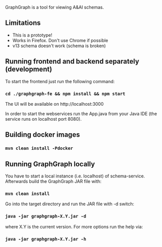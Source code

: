 GraphGraph is a tool for viewing A&AI schemas.

## Limitations

* This is a prototype!
* Works in Firefox. Don't use Chrome if possible
* v13 schema doesn't work (schema is broken)

## Running frontend and backend separately (development)

To start the frontend just run the following command:

### `cd ./graphgraph-fe && npm install && npm start`

The UI will be available on http://localhost:3000

In order to start the webservices run the App.java from your Java IDE (the service runs on localhost port 8080). 

## Building docker images

### `mvn clean install -Pdocker`

## Running GraphGraph locally

You have to start a local instance (i.e. localhost) of schema-service. Afterwards build the GraphGraph JAR file with: 

### `mvn clean install`

Go into the target directory and run the JAR file with -d switch:

### `java -jar graphgraph-X.Y.jar -d`

where X.Y is the current version. For more options run the help via: 

### `java -jar graphgraph-X.Y.jar -h`